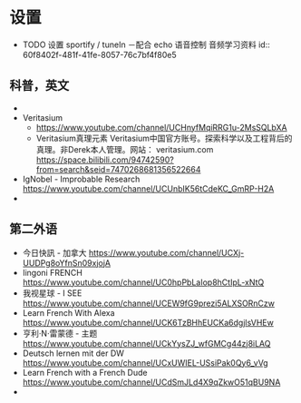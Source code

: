 # 设置
- TODO 设置 sportify / tuneIn －配合 echo 语音控制 音频学习资料
  id:: 60f8402f-481f-41fe-8057-76c7bf4f80e5
## 科普，英文
-
- Veritasium
	- https://www.youtube.com/channel/UCHnyfMqiRRG1u-2MsSQLbXA
	- Veritasium真理元素
	  Veritasium中国官方账号。探索科学以及工程背后的真理。非Derek本人管理。网站： veritasium.com
	  https://space.bilibili.com/94742590?from=search&seid=7470268681356522664
- IgNobel - Improbable Research https://www.youtube.com/channel/UCUnbIK56tCdeKC_GmRP-H2A
-
## 第二外语
- 今日快訊 - 加拿大 https://www.youtube.com/channel/UCXj-UUDPg8oYfnSn09xjojA
- lingoni FRENCH https://www.youtube.com/channel/UC0hpPbLaIop8hCtIpL-xNtQ
- 我视星球 - I SEE https://www.youtube.com/channel/UCEW9fG9prezi5ALXSORnCzw
- Learn French With Alexa https://www.youtube.com/channel/UCK6TzBHhEUCKa6dgjlsVHEw
- 亨利·N·雷蒙德 - 主题 https://www.youtube.com/channel/UCkYysZJ_wfGMCg44zj8iLAQ
- Deutsch lernen mit der DW https://www.youtube.com/channel/UCxUWIEL-USsiPak0Qy6_vVg
- Learn French with a French Dude https://www.youtube.com/channel/UCdSmJLd4X9qZkwO51qBU9NA
-